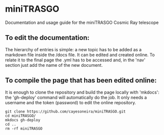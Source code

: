 # miniTRASGO
Documentation and usage guide for the miniTRASGO Cosmic Ray telescope

## To edit the documentation:
The hierarchy of entries is simple: a new topic has to be added as a markdown file inside the /docs file. It can be edited and created online. To relate it to the final page the .yml has to be accessed and, in the 'nav' section just add the name of the new document.

## To compile the page that has been edited online:
It is enough to clone the repository and build the page locally with 'mkdocs': the 'gh-deploy' command will automatically do the job. It only needs a username and the token (password) to edit the online repository.
    
    git clone https://github.com/cayesoneira/miniTRASGO.git
    cd miniTRASGO/
    mkdocs gh-deploy
    cd ..
    rm -rf miniTRASGO
